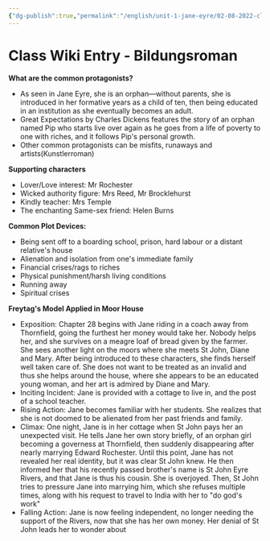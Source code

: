 ```yaml
---
{"dg-publish":true,"permalink":"/english/unit-1-jane-eyre/02-08-2022-class-wiki-entry-on-bildungsroman/","dgHomeLink":true,"dgPassFrontmatter":false}
---
```


# Class Wiki Entry - Bildungsroman
**What are the common protagonists?**
- As seen in Jane Eyre, she is an orphan—without parents, she is introduced in her formative years as a child of ten, then being educated in an institution as she eventually becomes an adult. 
- Great Expectations by Charles Dickens features the story of an orphan named Pip who starts live over again as he goes from a life of poverty to one with riches, and it follows Pip's personal growth.
- Other common protagonists can be misfits, runaways and artists(Kunstlerroman)

**Supporting characters**
- Lover/Love interest: Mr Rochester
- Wicked authority figure: Mrs Reed, Mr Brocklehurst
- Kindly teacher: Mrs Temple
- The enchanting Same-sex friend: Helen Burns

**Common Plot Devices:**
- Being sent off to a boarding school, prison, hard labour or a distant relative's house
- Alienation and isolation from one's immediate family
- Financial crises/rags to riches
- Physical punishment/harsh living conditions
- Running away
- Spiritual crises


**Freytag's Model Applied in Moor House**
- Exposition: Chapter 28 begins with Jane riding in a coach away from Thornfield, going the furthest her money would take her. Nobody helps her, and she survives on a meagre loaf of bread given by the farmer. She sees another light on the moors where she meets St John, Diane and Mary.  After being introduced to these characters, she finds herself well taken care of. She does not want to be treated as an invalid and thus she helps around the house, where she appears to be an educated young woman, and her art is admired by Diane and Mary.
-  Inciting Incident: Jane is provided with a cottage to live in, and the post of a school teacher.
- Rising Action: Jane becomes familiar with her students. She realizes that she is not doomed to be alienated from her past friends and family. 
- Climax: One night, Jane is in her cottage when St John pays her an unexpected visit. He tells Jane her own story briefly, of an orphan girl becoming a governess at Thornfield, then suddenly disappearing after nearly marrying Edward Rochester. Until this point, Jane has not revealed her real identity, but it was clear St John knew. He then informed her that his recently passed brother's name is St John Eyre Rivers, and that Jane is thus his cousin. She is overjoyed. Then, St John tries to pressure Jane into marrying him, which she refuses multiple times, along with his request to travel to India with her to "do god's work"
- Falling Action: Jane is now feeling independent, no longer needing the support of the Rivers, now that she has her own money. Her denial of St John leads her to wonder about 
